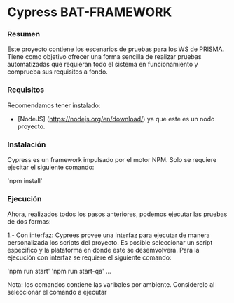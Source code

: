 # Cypress BAT-FRAMEWORK

### Resumen

Este proyecto contiene los escenarios de pruebas para los WS de PRISMA. Tiene 
como objetivo ofrecer una forma sencilla de realizar pruebas automatizadas que 
requieran todo el sistema en funcionamiento y comprueba sus requisitos a fondo.

### Requisitos

Recomendamos tener instalado:

* [NodeJS] (https://nodejs.org/en/download/) ya que este es un nodo
proyecto.

### Instalación

Cypress es un framework impulsado por el motor NPM. Solo se requiere ejecitar el
siguiente comando:

'npm install'

### Ejecución

Ahora, realizados todos los pasos anteriores, podemos ejecutar las pruebas de dos formas:

1.- Con interfaz: Cyprees provee una interfaz para ejecutar de manera personalizada los scripts
del proyecto. Es posible seleccionar un script especifico y la plataforma en donde este se desemvolvera.
Para la ejecución con interfaz se requiere el siguiente comando:

'npm run start'
'npm run start-qa'
...

Nota: los comandos contiene las varibales por ambiente. Considerelo al seleccionar el comando a ejecutar